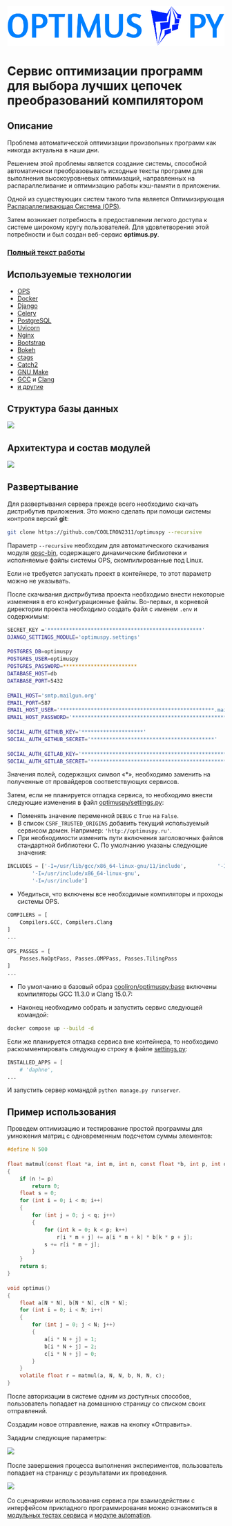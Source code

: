 ![](static/images/logo.png)
# Сервис оптимизации программ для выбора лучших цепочек преобразований компилятором

## Описание
Проблема автоматической оптимизации произвольных программ как никогда актуальна в наши дни.

Решением этой проблемы является создание системы, способной автоматически преобразовывать исходные тексты программ для выполнения высокоуровневых оптимизаций, направленных на распараллеливание и оптимизацию работы кэш-памяти в приложении.

Одной из существующих систем такого типа является Оптимизирующая [Распараллеливающая Система (OPS)](https://ops.rsu.ru/en/about.shtml).

Затем возникает потребность в предоставлении легкого доступа к системе широкому кругу пользователей. Для удовлетворения этой потребности и был создан веб-сервис **optimus.py**.

### [Полный текст работы](https://hub.sfedu.ru/repository/material/801314243/)

## Используемые технологии
- [OPS](https://ops.rsu.ru/en/about.shtml)
- [Docker](https://www.docker.com)
- [Django](https://www.djangoproject.com)
- [Celery](https://www.djangoproject.com)
- [PostgreSQL](https://www.postgresql.org)
- [Uvicorn](https://www.uvicorn.org)
- [Nginx](https://nginx.org/ru/)
- [Bootstrap](https://getbootstrap.com)
- [Bokeh](http://bokeh.org)
- [ctags](https://ctags.sourceforge.net)
- [Catch2](https://github.com/catchorg/Catch2)
- [GNU Make](https://www.gnu.org/software/make/)
- [GCC](https://gcc.gnu.org) и [Clang](https://clang.llvm.org)
- [и другие](requirements/)

## Структура базы данных
![](opsc-bin/images/1.png)

## Архитектура и состав модулей
![](opsc-bin/images/2.png)

## Развертывание
Для развертывания сервера прежде всего необходимо скачать дистрибутив приложения. Это можно сделать при помощи системы контроля версий **git**:
``` sh
git clone https://github.com/COOLIRON2311/optimuspy --recursive
```
Параметр `--recursive` необходим для автоматического скачивания модуля [opsc-bin](https://github.com/COOLIRON2311/opsc-bin), содержащего динамические библиотеки и исполняемые файлы системы OPS, скомпилированные под Linux.

Если не требуется запускать проект в контейнере, то этот параметр можно не указывать.

После скачивания дистрибутива проекта необходимо внести некоторые изменения в его конфигурационные файлы. Во-первых, в корневой директории проекта необходимо создать файл c именем `.env` и содержимым:
``` sh
SECRET_KEY ='**************************************************'
DJANGO_SETTINGS_MODULE='optimuspy.settings'

POSTGRES_DB=optimuspy
POSTGRES_USER=optimuspy
POSTGRES_PASSWORD=************************
DATABASE_HOST=db
DATABASE_PORT=5432

EMAIL_HOST='smtp.mailgun.org'
EMAIL_PORT=587
EMAIL_HOST_USER='**************************************************.mailgun.org'
EMAIL_HOST_PASSWORD='**************************************************'

SOCIAL_AUTH_GITHUB_KEY='********************'
SOCIAL_AUTH_GITHUB_SECRET='****************************************'

SOCIAL_AUTH_GITLAB_KEY='***************************************************************'
SOCIAL_AUTH_GITLAB_SECRET='****************************************************************'
```
Значения полей, содержащих символ «*», необходимо заменить на полученные от провайдеров соответствующих сервисов.

Затем, если не планируется отладка сервиса, то необходимо внести следующие изменения в файл [optimuspy/settings.py](optimuspy/settings.py):
- Поменять значение переменной `DEBUG` с `True` на `False`.
- В список `CSRF_TRUSTED_ORIGINS` добавить текущий используемый сервисом домен. Например: `'http://optimuspy.ru'`.
- При необходимости изменить пути включения заголовочных файлов стандартной библиотеки C. По умолчанию указаны следующие значения:
``` python
INCLUDES = ['-I=/usr/lib/gcc/x86_64-linux-gnu/11/include',			'-I=/usr/local/include',
		'-I=/usr/include/x86_64-linux-gnu',
 		'-I=/usr/include']
```
- Убедиться, что включены все необходимые компиляторы и проходы системы OPS.
``` python
COMPILERS = [
    Compilers.GCC, Compilers.Clang
]
...

OPS_PASSES = [
    Passes.NoOptPass, Passes.OMPPass, Passes.TilingPass
]
...
```
- По умолчанию в базовый образ [cooliron/optimuspy:base](https://hub.docker.com/repository/docker/cooliron/optimuspy/general) включены компиляторы GCC 11.3.0 и Clang 15.0.7:

- Наконец необходимо собрать и запустить сервис следующей командой:
``` sh
docker compose up --build -d
```
Если же планируется отладка сервиса вне контейнера, то необходимо раскомментировать следующую строку в файле [settings.py](optimuspy/settings.py):
``` python
INSTALLED_APPS = [
    # 'daphne',
...
```
И запустить сервер командой `python manage.py runserver`.

## Пример использования
Проведем оптимизацию и тестирование простой программы для умножения матриц с одновременным подсчетом суммы элементов:
``` c
#define N 500

float matmul(const float *a, int m, int n, const float *b, int p, int q, float *r)
{
    if (n != p)
        return 0;
    float s = 0;
    for (int i = 0; i < m; i++)
    {
        for (int j = 0; j < q; j++)
        {
            for (int k = 0; k < p; k++)
                r[i * m + j] += a[i * m + k] * b[k * p + j];
            s += r[i * m + j];
        }
    }
    return s;
}

void optimus()
{
    float a[N * N], b[N * N], c[N * N];
    for (int i = 0; i < N; i++)
    {
        for (int j = 0; j < N; j++)
        {
            a[i * N + j] = 1;
            b[i * N + j] = 2;
            c[i * N + j] = 0;
        }
    }
    volatile float r = matmul(a, N, N, b, N, N, c);
}
```
После авторизации в системе одним из доступных способов, пользователь попадает на домашнюю страницу со списком своих отправлений.

Создадим новое отправление, нажав на кнопку «Отправить».

Зададим следующие параметры:

![](opsc-bin/images/3.png)

После завершения процесса выполнения экспериментов, пользователь попадает на страницу с результатами их проведения.

![](opsc-bin/images/4.png)

Со сценариями использования сервиса при взаимодействии с интерфейсом прикладного программирования можно ознакомиться в [модульных тестах сервиса](web/tests.py) и [модуле automation](automation).
